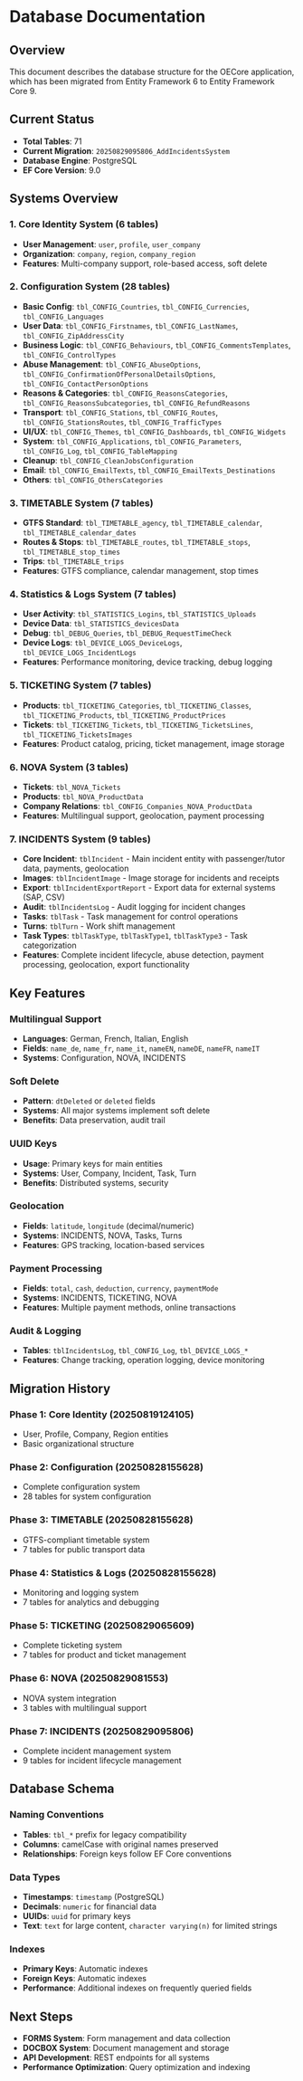 # Database Documentation

## Overview
This document describes the database structure for the OECore application, which has been migrated from Entity Framework 6 to Entity Framework Core 9.

## Current Status
- **Total Tables**: 71
- **Current Migration**: `20250829095806_AddIncidentsSystem`
- **Database Engine**: PostgreSQL
- **EF Core Version**: 9.0

## Systems Overview

### 1. Core Identity System (6 tables)
- **User Management**: `user`, `profile`, `user_company`
- **Organization**: `company`, `region`, `company_region`
- **Features**: Multi-company support, role-based access, soft delete

### 2. Configuration System (28 tables)
- **Basic Config**: `tbl_CONFIG_Countries`, `tbl_CONFIG_Currencies`, `tbl_CONFIG_Languages`
- **User Data**: `tbl_CONFIG_Firstnames`, `tbl_CONFIG_LastNames`, `tbl_CONFIG_ZipAddressCity`
- **Business Logic**: `tbl_CONFIG_Behaviours`, `tbl_CONFIG_CommentsTemplates`, `tbl_CONFIG_ControlTypes`
- **Abuse Management**: `tbl_CONFIG_AbuseOptions`, `tbl_CONFIG_ConfirmationOfPersonalDetailsOptions`, `tbl_CONFIG_ContactPersonOptions`
- **Reasons & Categories**: `tbl_CONFIG_ReasonsCategories`, `tbl_CONFIG_ReasonsSubcategories`, `tbl_CONFIG_RefundReasons`
- **Transport**: `tbl_CONFIG_Stations`, `tbl_CONFIG_Routes`, `tbl_CONFIG_StationsRoutes`, `tbl_CONFIG_TrafficTypes`
- **UI/UX**: `tbl_CONFIG_Themes`, `tbl_CONFIG_Dashboards`, `tbl_CONFIG_Widgets`
- **System**: `tbl_CONFIG_Applications`, `tbl_CONFIG_Parameters`, `tbl_CONFIG_Log`, `tbl_CONFIG_TableMapping`
- **Cleanup**: `tbl_CONFIG_CleanJobsConfiguration`
- **Email**: `tbl_CONFIG_EmailTexts`, `tbl_CONFIG_EmailTexts_Destinations`
- **Others**: `tbl_CONFIG_OthersCategories`

### 3. TIMETABLE System (7 tables)
- **GTFS Standard**: `tbl_TIMETABLE_agency`, `tbl_TIMETABLE_calendar`, `tbl_TIMETABLE_calendar_dates`
- **Routes & Stops**: `tbl_TIMETABLE_routes`, `tbl_TIMETABLE_stops`, `tbl_TIMETABLE_stop_times`
- **Trips**: `tbl_TIMETABLE_trips`
- **Features**: GTFS compliance, calendar management, stop times

### 4. Statistics & Logs System (7 tables)
- **User Activity**: `tbl_STATISTICS_Logins`, `tbl_STATISTICS_Uploads`
- **Device Data**: `tbl_STATISTICS_devicesData`
- **Debug**: `tbl_DEBUG_Queries`, `tbl_DEBUG_RequestTimeCheck`
- **Device Logs**: `tbl_DEVICE_LOGS_DeviceLogs`, `tbl_DEVICE_LOGS_IncidentLogs`
- **Features**: Performance monitoring, device tracking, debug logging

### 5. TICKETING System (7 tables)
- **Products**: `tbl_TICKETING_Categories`, `tbl_TICKETING_Classes`, `tbl_TICKETING_Products`, `tbl_TICKETING_ProductPrices`
- **Tickets**: `tbl_TICKETING_Tickets`, `tbl_TICKETING_TicketsLines`, `tbl_TICKETING_TicketsImages`
- **Features**: Product catalog, pricing, ticket management, image storage

### 6. NOVA System (3 tables)
- **Tickets**: `tbl_NOVA_Tickets`
- **Products**: `tbl_NOVA_ProductData`
- **Company Relations**: `tbl_CONFIG_Companies_NOVA_ProductData`
- **Features**: Multilingual support, geolocation, payment processing

### 7. INCIDENTS System (9 tables)
- **Core Incident**: `tblIncident` - Main incident entity with passenger/tutor data, payments, geolocation
- **Images**: `tblIncidentImage` - Image storage for incidents and receipts
- **Export**: `tblIncidentExportReport` - Export data for external systems (SAP, CSV)
- **Audit**: `tblIncidentsLog` - Audit logging for incident changes
- **Tasks**: `tblTask` - Task management for control operations
- **Turns**: `tblTurn` - Work shift management
- **Task Types**: `tblTaskType`, `tblTaskType1`, `tblTaskType3` - Task categorization
- **Features**: Complete incident lifecycle, abuse detection, payment processing, geolocation, export functionality

## Key Features

### Multilingual Support
- **Languages**: German, French, Italian, English
- **Fields**: `name_de`, `name_fr`, `name_it`, `nameEN`, `nameDE`, `nameFR`, `nameIT`
- **Systems**: Configuration, NOVA, INCIDENTS

### Soft Delete
- **Pattern**: `dtDeleted` or `deleted` fields
- **Systems**: All major systems implement soft delete
- **Benefits**: Data preservation, audit trail

### UUID Keys
- **Usage**: Primary keys for main entities
- **Systems**: User, Company, Incident, Task, Turn
- **Benefits**: Distributed systems, security

### Geolocation
- **Fields**: `latitude`, `longitude` (decimal/numeric)
- **Systems**: INCIDENTS, NOVA, Tasks, Turns
- **Features**: GPS tracking, location-based services

### Payment Processing
- **Fields**: `total`, `cash`, `deduction`, `currency`, `paymentMode`
- **Systems**: INCIDENTS, TICKETING, NOVA
- **Features**: Multiple payment methods, online transactions

### Audit & Logging
- **Tables**: `tblIncidentsLog`, `tbl_CONFIG_Log`, `tbl_DEVICE_LOGS_*`
- **Features**: Change tracking, operation logging, device monitoring

## Migration History

### Phase 1: Core Identity (20250819124105)
- User, Profile, Company, Region entities
- Basic organizational structure

### Phase 2: Configuration (20250828155628)
- Complete configuration system
- 28 tables for system configuration

### Phase 3: TIMETABLE (20250828155628)
- GTFS-compliant timetable system
- 7 tables for public transport data

### Phase 4: Statistics & Logs (20250828155628)
- Monitoring and logging system
- 7 tables for analytics and debugging

### Phase 5: TICKETING (20250829065609)
- Complete ticketing system
- 7 tables for product and ticket management

### Phase 6: NOVA (20250829081553)
- NOVA system integration
- 3 tables with multilingual support

### Phase 7: INCIDENTS (20250829095806)
- Complete incident management system
- 9 tables for incident lifecycle management

## Database Schema

### Naming Conventions
- **Tables**: `tbl_*` prefix for legacy compatibility
- **Columns**: camelCase with original names preserved
- **Relationships**: Foreign keys follow EF Core conventions

### Data Types
- **Timestamps**: `timestamp` (PostgreSQL)
- **Decimals**: `numeric` for financial data
- **UUIDs**: `uuid` for primary keys
- **Text**: `text` for large content, `character varying(n)` for limited strings

### Indexes
- **Primary Keys**: Automatic indexes
- **Foreign Keys**: Automatic indexes
- **Performance**: Additional indexes on frequently queried fields

## Next Steps
- **FORMS System**: Form management and data collection
- **DOCBOX System**: Document management and storage
- **API Development**: REST endpoints for all systems
- **Performance Optimization**: Query optimization and indexing


